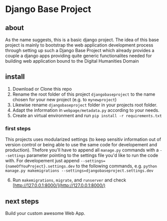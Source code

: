 # Django Base Project

## about

As the name suggests, this is a basic django project. The idea of this base project is mainly to bootstrap the web application development process through setting up such a Django Base Project which already provides a couple a django apps providing quite generic functionalites needed for building web application bound to the Digital Humanities Domain

## install

1. Download or Clone this repo
2. Rename the root folder of this project `djangobaseproject` to the name chosen for your new project (e.g. to `mynewproject`)
3. Likewise rename `djangobaseproject` folder in your projects root folder.
4. Adapt the information in `webpage/metadata.py` according to your needs.
5. Create an virtual environment and run `pip install -r requirements.txt`

### first steps

This projects uses modularized settings (to keep sensitiv information out of version control or being able to use the same code for developement and production). Thefore you'll have to append all `manage.py` commands with a `--settings` parameter pointing to the settings file you'd like to run the code with. For developement just append `--settings={nameOfYouProject}.settings.dev` to the following commands, e.g. `python manage.py makemigrations --settings=djangobaseproject.settings.dev`

6. Run `makemigrations`, `migrate`, and `runserver` and check [http://127.0.0.1:8000/](http://127.0.0.1:8000/)

## next steps

Build your custom awesome Web App.
